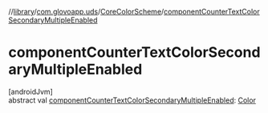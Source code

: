//[library](../../../index.md)/[com.glovoapp.uds](../index.md)/[CoreColorScheme](index.md)/[componentCounterTextColorSecondaryMultipleEnabled](component-counter-text-color-secondary-multiple-enabled.md)

# componentCounterTextColorSecondaryMultipleEnabled

[androidJvm]\
abstract val [componentCounterTextColorSecondaryMultipleEnabled](component-counter-text-color-secondary-multiple-enabled.md): [Color](https://developer.android.com/reference/kotlin/androidx/compose/ui/graphics/Color.html)
